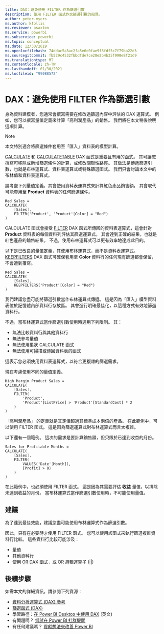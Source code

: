 ```yaml
---
title: DAX：避免使用 FILTER 作為篩選引數
description: 使用 FILTER 函式作文篩選引數的指導。
author: peter-myers
ms.author: kfollis
ms.reviewer: asaxton
ms.service: powerbi
ms.subservice: powerbi
ms.topic: conceptual
ms.date: 12/30/2019
ms.openlocfilehash: 74ddac5a3ac2fa5e6e0fae9f3fdf5c7f79ba22d3
ms.sourcegitcommit: fb529c4532fbbdfde7ce28e2b4b35f990e8f21d9
ms.translationtype: MT
ms.contentlocale: zh-TW
ms.lasthandoff: 01/30/2021
ms.locfileid: "99088572"
---
```

# <a name="dax-avoid-using-filter-as-a-filter-argument"></a>DAX：避免使用 FILTER 作為篩選引數

身為資料建模者，您通常會撰寫需要在修改過篩選內容中評估的 DAX 運算式。 例如，您可以撰寫量值定義來計算「高利潤產品」的銷售。 我們將在本文稍後說明這項計算。

> [!NOTE]
> 本文特別適合將篩選條件套用至「匯入」資料表的模型計算。

[CALCULATE](/dax/calculate-function-dax) 和 [CALCULATETABLE](/dax/calculatetable-function-dax) DAX 函式是重要且有用的函式。 其可讓您撰寫可移除或新增篩選條件的計算，或修改關聯性路徑。 其做法是傳遞篩選引數，也就是布林運算式、資料表運算式或特殊篩選函式。 我們只會討論本文中的布林值和資料表運算式。

請考慮下列量值定義，其會使用資料表運算式來計算紅色產品銷售額。 其會取代可能套用至 **Product** 資料表的任何篩選條件。

```dax
Red Sales =
CALCULATE(
    [Sales],
    FILTER('Product', 'Product'[Color] = "Red")
)
```

CALCULATE 函式會接受 [FILTER](/dax/filter-function-dax) DAX 函式所傳回的資料表運算式，這會針對 **Product** 資料表的每個資料列評估其篩選運算式。 其會達到正確的結果，也就是紅色產品的銷售結果。 不過，使用布林運算式可以更有效率地達成此目的。

以下是已改良的量值定義，其使用布林運算式，而不是資料表運算式。 [KEEPFILTERS](/dax/keepfilters-function-dax) DAX 函式可確保套用至 **Color** 資料行的任何現有篩選都會保留，不會遭到覆寫。

```dax
Red Sales =
CALCULATE(
    [Sales],
    KEEPFILTERS('Product'[Color] = "Red")
)
```

我們建議您盡可能將篩選引數當作布林運算式傳遞。 這是因為「匯入」模型資料表位於記憶體內部資料行存放區。 其會進行明確最佳化，以這種方式有效地篩選資料行。

不過，當布林運算式當作篩選引數使用時適用下列限制。 其：

- 無法比較資料行與其他資料行
- 無法參考量值
- 無法使用巢狀 CALCULATE 函式
- 無法使用可掃描或傳回資料表的函式

這表示您必須使用資料表運算式，以符合更複雜的篩選需求。

現在考慮使用不同的量值定義。

```dax
High Margin Product Sales =
CALCULATE(
    [Sales],
    FILTER(
        'Product',
        'Product'[ListPrice] > 'Product'[StandardCost] * 2
    )
)
```

「高利潤產品」  的定義就是其定價超過其標準成本兩倍的產品。 在此範例中，可以使用 FILTER 函式。 這是因為篩選運算式對布林運算式而言太複雜。

以下還有一個範例。 這次的需求是要計算銷售額，但只限於已達到收益的月份。

```dax
Sales for Profitable Months =
CALCULATE(
    [Sales],
    FILTER(
        VALUES('Date'[Month]),
        [Profit] > 0)
    )
)
```

在此範例中，也必須使用 FILTER 函式。 這是因為其需要評估 **收益** 量值，以排除未達到收益的月份。 當布林運算式當作篩選引數使用時，不可能使用量值。

## <a name="recommendations"></a>建議

為了達到最佳效能，建議您盡可能使用布林運算式作為篩選引數。

因此，只有在必要時才使用 FILTER 函式。 您可以使用該函式來執行篩選複雜資料行比較。 這些資料行比較可能涉及：

- 量值
- 其他資料行
- 使用 [OR](/dax/or-function-dax) DAX 函式，或 OR 邏輯運算子 (||)

## <a name="next-steps"></a>後續步驟

如需本文的詳細資訊，請參閱下列資源︰

- [資料分析運算式 (DAX) 參考](/dax/)
- [篩選函式 (DAX)](/dax/filter-function-dax)
- 學習路徑：[在 Power BI Desktop 中使用 DAX](/learn/paths/dax-power-bi/) (英文)
- 有問題嗎？ [嘗試在 Power BI 社群提問](https://community.powerbi.com/)
- 有任何建議嗎？ [貢獻想法來改善 Power BI](https://ideas.powerbi.com)